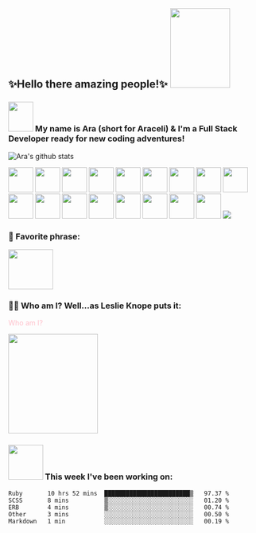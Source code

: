 <!--
**aracelicaes/aracelicaes** is a ✨ _special_ ✨ repository because its `README.md` (this file) appears on your GitHub profile.
-->
## ✨Hello there amazing people!✨ <img src="https://media.giphy.com/media/f3oXKfLFPCQxdLECS8/giphy.gif" width="120" height="160" />

### <img src="https://media.giphy.com/media/Fq8z5f6cjLswCGpiWK/giphy.gif" width="50" height="60" /> My name is Ara (short for Araceli) & I'm a Full Stack Developer ready for new coding adventures!


![Ara's github stats](https://github-readme-stats.vercel.app/api/?username=aracelicaes&show_icons=true&hide_border=true&theme=buefy)

<img src="https://img.icons8.com/nolan/64/timeline-week.png" width="50" height="50" />

<img src="https://img.icons8.com/nolan/64/heroku.png" width="50" height="50" />

<img src="https://img.icons8.com/nolan/64/css-filetype.png" width="50" height="50" />

<img src="https://img.icons8.com/nolan/64/visual-studio-code-2019.png" width="50" height="50" />

<img src="https://img.icons8.com/nolan/64/diploma.png" width="50" height="50" />

<img src="https://img.icons8.com/nolan/64/multi-edit.png" width="50" height="50" />

<img src="https://img.icons8.com/nolan/64/linkedin-circled.png" width="50" height="50" />

<img src="https://img.icons8.com/nolan/64/html-5.png" width="50" height="50" />

<img src="https://img.icons8.com/nolan/64/github.png" width="50" height="50" />

<img src="https://img.icons8.com/nolan/64/twitter-circled.png" width="50" height="50" />

<img src="https://img.icons8.com/nolan/64/adobe-illustrator.png" width="50" height="50" />

<img src="https://img.icons8.com/nolan/64/adobe-indesign.png" width="50" height="50" />

<img src="https://img.icons8.com/nolan/64/adobe-photoshop.png" width="50" height="50" />

<img src="https://img.icons8.com/nolan/64/javascript.png" width="50" height="50" />

<img src="https://img.icons8.com/nolan/64/react-native.png" width="50" height="50" />

<img src="https://img.icons8.com/nolan/64/gimp.png" width="50" height="50" />

<img src="https://img.icons8.com/nolan/64/inkscape.png" width="50" height="50" />

<img src="https://img.icons8.com/nolan/64/working-with-a-laptop.png"/>




### 💬 Favorite phrase: <br>
<img src="https://media.giphy.com/media/H8FQZWE81iC6iguii7/giphy.gif" width="90" height="80" />
  
### 👧🏻 Who am I? Well...as Leslie Knope puts it: <br>
<span style="color: pink;">Who am I?</span>

<img src="https://tenor.com/view/leslie-knope-parks-and-rec-gif-8924761.gif" width="180" height="200" />
    
### <img src="https://media.giphy.com/media/lOy2Atid9t5dpdj7XA/giphy.gif" width="70" height="70" /> This week I've been working on: 
<!--START_SECTION:waka-->
```text
Ruby       10 hrs 52 mins  ████████████████████████▒   97.37 % 
SCSS       8 mins          ▒░░░░░░░░░░░░░░░░░░░░░░░░   01.20 % 
ERB        4 mins          ▒░░░░░░░░░░░░░░░░░░░░░░░░   00.74 % 
Other      3 mins          ░░░░░░░░░░░░░░░░░░░░░░░░░   00.50 % 
Markdown   1 min           ░░░░░░░░░░░░░░░░░░░░░░░░░   00.19 % 
```
<!--END_SECTION:waka-->
